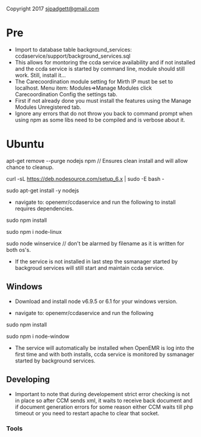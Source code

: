 Copyright 2017 sjpadgett@gmail.com
# Pre

* Import to database table background_services: ccdaservice/support/background_services.sql
* This allows for montoring the ccda service availability and if not installed and the ccda service is started by command line, module should still work. Still, install it...
* The Carecoordination module setting for Mirth IP must be set to localhost. Menu item: Modules=>Manage Modules click Carecoordination Config the settings tab.
* First if not already done you must install the features using the Manage Modules Unregistered tab.
* Ignore any errors that do not throw you back to command prompt when using npm as some libs need to be compiled and is verbose about it.

# Ubuntu

apt-get remove --purge nodejs npm // Ensures clean install and will allow chance to cleanup.

curl -sL https://deb.nodesource.com/setup_6.x | sudo -E bash -

sudo apt-get install -y nodejs

* navigate to: openemr/ccdaservice and run the following to install requires dependencies.

sudo npm install

sudo npm i node-linux

sudo node winservice // don't be alarmed by filename as it is written for both os's.

* If the service is not installed in last step the ssmanager started by backgroud services will still start and maintain ccda service.

## Windows

* Download and install node v6.9.5 or 6.1 for your windows version.

* navigate to: openemr/ccdaservice and run the following

sudo npm install

sudo npm i node-window

* The service will automatically be installed when OpenEMR is log into the first time and with both installs, ccda service is monitored by ssmanager started by background services.

## Developing

* Important to note that during developement strict error checking is not in place so after CCM sends xml, it waits to receive back document and if document generation errors for some reason either CCM waits till php timeout or you need to restart apache to clear that socket.

### Tools
